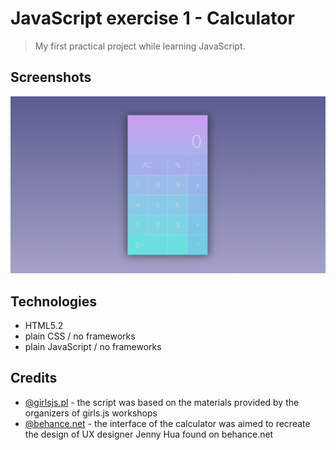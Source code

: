 # JavaScript exercise 1 - Calculator
> My first practical project while learning JavaScript.

## Screenshots
![Calculator_screenshot](img/calculator_screenshot.jpg)

## Technologies
* HTML5.2
* plain CSS / no frameworks
* plain JavaScript / no frameworks

## Credits
* [@girlsjs.pl](https://girlsjs.pl) - the script was based on the materials provided by the organizers of girls.js workshops
* [@behance.net](https://www.behance.net/gallery/50151749/Daily-UI-004-Calculator) - the interface of the calculator was aimed to recreate the design of UX designer Jenny Hua found on behance.net
